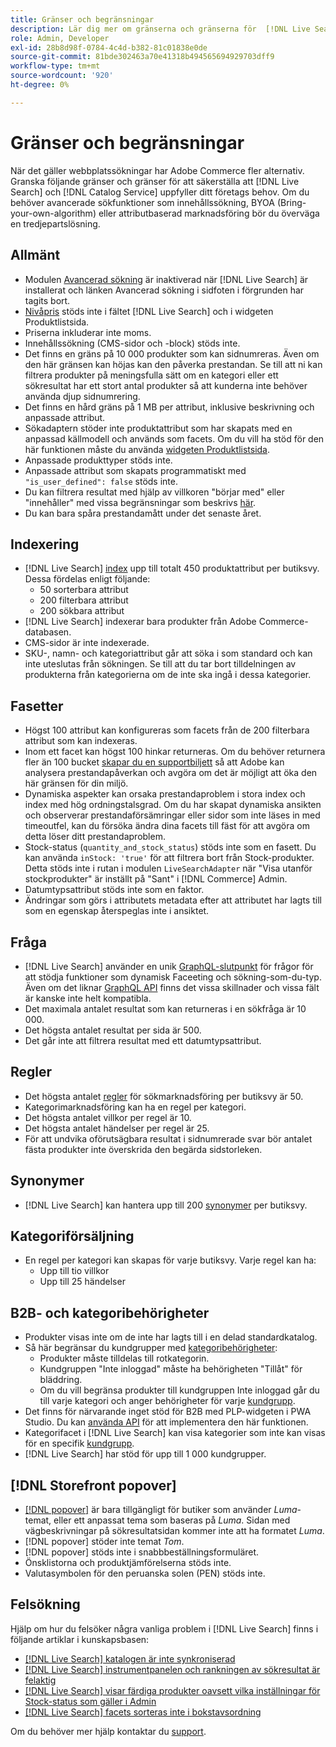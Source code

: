 ```yaml
---
title: Gränser och begränsningar
description: Lär dig mer om gränserna och gränserna för  [!DNL Live Search] så att du kan vara säker på att det uppfyller behoven i din verksamhet.
role: Admin, Developer
exl-id: 28b8d98f-0784-4c4d-b382-81c01838e0de
source-git-commit: 81bde302463a70e41318b494565694929703dff9
workflow-type: tm+mt
source-wordcount: '920'
ht-degree: 0%

---
```


# Gränser och begränsningar

När det gäller webbplatssökningar har Adobe Commerce fler alternativ. Granska följande gränser och gränser för att säkerställa att [!DNL Live Search] och [!DNL Catalog Service] uppfyller ditt företags behov. Om du behöver avancerade sökfunktioner som innehållssökning, BYOA (Bring-your-own-algorithm) eller attributbaserad marknadsföring bör du överväga en tredjepartslösning.

## Allmänt

- Modulen [Avancerad sökning](https://experienceleague.adobe.com/en/docs/commerce-admin/catalog/catalog/search/search) är inaktiverad när [!DNL Live Search] är installerat och länken Avancerad sökning i sidfoten i förgrunden har tagits bort.
- [Nivåpris](https://experienceleague.adobe.com/en/docs/commerce-admin/catalog/products/pricing/product-price-tier) stöds inte i fältet [!DNL Live Search] och i widgeten Produktlistsida.
- Priserna inkluderar inte moms.
- Innehållssökning (CMS-sidor och -block) stöds inte.
- Det finns en gräns på 10 000 produkter som kan sidnumreras. Även om den här gränsen kan höjas kan den påverka prestandan. Se till att ni kan filtrera produkter på meningsfulla sätt om en kategori eller ett sökresultat har ett stort antal produkter så att kunderna inte behöver använda djup sidnumrering.
- Det finns en hård gräns på 1 MB per attribut, inklusive beskrivning och anpassade attribut.
- Sökadaptern stöder inte produktattribut som har skapats med en anpassad källmodell och används som facets. Om du vill ha stöd för den här funktionen måste du använda [widgeten Produktlistsida](plp-styling.md).
- Anpassade produkttyper stöds inte.
- Anpassade attribut som skapats programmatiskt med `"is_user_defined": false` stöds inte.
- Du kan filtrera resultat med hjälp av villkoren &quot;börjar med&quot; eller &quot;innehåller&quot; med vissa begränsningar som beskrivs [här](https://developer.adobe.com/commerce/services/graphql/live-search/product-search/#limitations).
- Du kan bara spåra prestandamått under det senaste året.

## Indexering

- [!DNL Live Search] [index](indexing.md) upp till totalt 450 produktattribut per butiksvy. Dessa fördelas enligt följande:
   - 50 sorterbara attribut
   - 200 filterbara attribut
   - 200 sökbara attribut
- [!DNL Live Search] indexerar bara produkter från Adobe Commerce-databasen.
- CMS-sidor är inte indexerade.
- SKU-, namn- och kategoriattribut går att söka i som standard och kan inte uteslutas från sökningen. Se till att du tar bort tilldelningen av produkterna från kategorierna om de inte ska ingå i dessa kategorier.

## Fasetter

- Högst 100 attribut kan konfigureras som facets från de 200 filterbara attribut som kan indexeras.
- Inom ett facet kan högst 100 hinkar returneras. Om du behöver returnera fler än 100 bucket [skapar du en supportbiljett](https://experienceleague.adobe.com/en/docs/commerce-knowledge-base/kb/help-center-guide/magento-help-center-user-guide) så att Adobe kan analysera prestandapåverkan och avgöra om det är möjligt att öka den här gränsen för din miljö.
- Dynamiska aspekter kan orsaka prestandaproblem i stora index och index med hög ordningstalsgrad. Om du har skapat dynamiska ansikten och observerar prestandaförsämringar eller sidor som inte läses in med timeoutfel, kan du försöka ändra dina facets till fäst för att avgöra om detta löser ditt prestandaproblem.
- Stock-status (`quantity_and_stock_status`) stöds inte som en fasett. Du kan använda `inStock: 'true'` för att filtrera bort från Stock-produkter. Detta stöds inte i rutan i modulen `LiveSearchAdapter` när &quot;Visa utanför stockprodukter&quot; är inställt på &quot;Sant&quot; i [!DNL Commerce] Admin.
- Datumtypsattribut stöds inte som en faktor.
- Ändringar som görs i attributets metadata efter att attributet har lagts till som en egenskap återspeglas inte i ansiktet.

## Fråga

- [!DNL Live Search] använder en unik [GraphQL-slutpunkt](https://developer.adobe.com/commerce/services/graphql/live-search/) för frågor för att stödja funktioner som dynamisk Faceeting och sökning-som-du-typ. Även om det liknar [GraphQL API](https://developer.adobe.com/commerce/webapi/graphql/) finns det vissa skillnader och vissa fält är kanske inte helt kompatibla.
- Det maximala antalet resultat som kan returneras i en sökfråga är 10 000.
- Det högsta antalet resultat per sida är 500.
- Det går inte att filtrera resultat med ett datumtypsattribut.

## Regler

- Det högsta antalet [regler](rules.md) för sökmarknadsföring per butiksvy är 50.
- Kategorimarknadsföring kan ha en regel per kategori.
- Det högsta antalet villkor per regel är 10.
- Det högsta antalet händelser per regel är 25.
- För att undvika oförutsägbara resultat i sidnumrerade svar bör antalet fästa produkter inte överskrida den begärda sidstorleken.

## Synonymer

- [!DNL Live Search] kan hantera upp till 200 [synonymer](synonyms.md) per butiksvy.

## Kategoriförsäljning

- En regel per kategori kan skapas för varje butiksvy. Varje regel kan ha:
   - Upp till tio villkor
   - Upp till 25 händelser

## B2B- och kategoribehörigheter

- Produkter visas inte om de inte har lagts till i en delad standardkatalog.
- Så här begränsar du kundgrupper med [kategoribehörigheter](https://experienceleague.adobe.com/en/docs/commerce-admin/catalog/categories/category-permissions):
   - Produkter måste tilldelas till rotkategorin.
   - Kundgruppen &quot;Inte inloggad&quot; måste ha behörigheten &quot;Tillåt&quot; för bläddring.
   - Om du vill begränsa produkter till kundgruppen Inte inloggad går du till varje kategori och anger behörigheter för varje [kundgrupp](https://experienceleague.adobe.com/en/docs/commerce-admin/b2b/shared-catalogs/catalog-shared-manage).
- Det finns för närvarande inget stöd för B2B med PLP-widgeten i PWA Studio. Du kan [använda API](install.md#pwa-support) för att implementera den här funktionen.
- Kategorifacet i [!DNL Live Search] kan visa kategorier som inte kan visas för en specifik [kundgrupp](https://experienceleague.adobe.com/en/docs/commerce-admin/b2b/shared-catalogs/catalog-shared-manage).
- [!DNL Live Search] har stöd för upp till 1 000 kundgrupper.

## [!DNL Storefront popover]

- [[!DNL popover]](storefront-popover.md) är bara tillgängligt för butiker som använder *Luma*-temat, eller ett anpassat tema som baseras på *Luma*. Sidan med vägbeskrivningar på sökresultatsidan kommer inte att ha formatet *Luma*.
- [!DNL popover] stöder inte temat *Tom*.
- [!DNL popover] stöds inte i snabbbeställningsformuläret.
- Önsklistorna och produktjämförelserna stöds inte.
- Valutasymbolen för den peruanska solen (PEN) stöds inte.

## Felsökning

Hjälp om hur du felsöker några vanliga problem i [!DNL Live Search] finns i följande artiklar i kunskapsbasen:

- [[!DNL Live Search] katalogen är inte synkroniserad](https://experienceleague.adobe.com/en/docs/commerce-knowledge-base/kb/troubleshooting/miscellaneous/live-search-catalog-data-sync)
- [[!DNL Live Search] instrumentpanelen och rankningen av sökresultat är felaktig](https://experienceleague.adobe.com/en/docs/commerce-knowledge-base/kb/troubleshooting/miscellaneous/live-search-dashboard-ranking-incorrect)
- [[!DNL Live Search] visar färdiga produkter oavsett vilka inställningar för Stock-status som gäller i Admin](https://experienceleague.adobe.com/en/docs/commerce-knowledge-base/kb/troubleshooting/miscellaneous/live-search-displays-out-of-stock-products)
- [[!DNL Live Search] facets sorteras inte i bokstavsordning](https://experienceleague.adobe.com/en/docs/commerce-knowledge-base/kb/troubleshooting/miscellaneous/live-search-facets-not-sorted)

Om du behöver mer hjälp kontaktar du [support](https://experienceleague.adobe.com/en/docs/commerce-knowledge-base/kb/help-center-guide/magento-help-center-user-guide).
